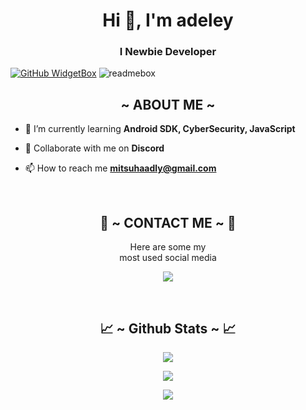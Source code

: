 <h1 align="center">Hi 👋, I'm adeley</h1>
<h3 align="center">I Newbie Developer</h3>

[![GitHub WidgetBox](https://github-widgetbox.vercel.app/api/profile?username=Mitsuhamiyamizu213&data=followers,repositories,stars,commits&theme=nautilus)](https://github.com/Mitsuhamiyamizu213)
![readmebox]([https://svgshare.com/i/15xW.svg](https://user-images.githubusercontent.com/74038190/213910845-af37a709-8995-40d6-be59-724526e3c3d7.gif))

<div>
  <h2 align="center">  ~ ABOUT ME ~  </h2>
</div>

- 🌱 I’m currently learning **Android SDK, CyberSecurity, JavaScript**

- 👯 Collaborate with me on **Discord**

- 📫 How to reach me **mitsuhaadly@gmail.com**

<br>
<h2 align="center"> 📝 ~ CONTACT ME ~ 📝 </h2>

<p align="center">Here are some my <br>
most used social media</p>

<p align="center">
  <a href="https://www.instagram.com/adeleeeeyyyy_" target="_blank"><img src="https://img.shields.io/badge/-adeleeeeyyyy_-ocean?&style=for-the-badge&logo=Instagram&logoColor=white"/></a>
</p>
</div>
<br>
<h2 align="center"> 📈 ~ Github Stats ~ 📈 </h2>

<p align="center">
  <a href="https://github.com/Mitsuhamiyamizu213"><img src="https://github-readme-stats.vercel.app/api?username=Mitsuhamiyamizu213&theme=tokyonight&show_icons=true" /></a>
</p>

<p align="center">
  <a href="https://github.com/Mitsuhamiyamizu213"><img src="https://github-readme-streak-stats.herokuapp.com/?user=Mitsuhamiyamizu213&theme=tokyonight&hide_border=false&properties=background&border=%239611C5FF" /><a>
</p>

<p align="center">
  <a href="https://github.com/Mitsuhamiyamizu213"><img src="https://github-profile-trophy.vercel.app/?username=Mitsuhamiyamizu213&theme=radical&margin-w=20&no-bg=true&no-frame=false" /><a>
</p>
